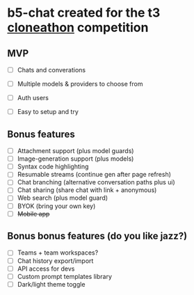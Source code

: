 # b5-chat created for the t3 [cloneathon](https://cloneathon.t3.chat) competition

## MVP

- [ ] Chats and converations 
- [ ] Multiple models & providers to choose from
- [ ] Auth users 
- [ ] Easy to setup and try


## Bonus features

- [ ] Attachment support (plus model guards)
- [ ] Image-generation support (plus models)
- [ ] Syntax code highlighting 
- [ ] Resumable streams (continue gen after page refresh)
- [ ] Chat branching (alternative conversation paths plus ui)
- [ ] Chat sharing (share chat with link + anonymous)
- [ ] Web search (plus model guard)
- [ ] BYOK (bring your own key)
- [ ] ~~Mobile app~~

## Bonus bonus features (do you like jazz?)
- [ ] Teams + team workspaces?
- [ ] Chat history export/import
- [ ] API access for devs
- [ ] Custom prompt templates library
- [ ] Dark/light theme toggle